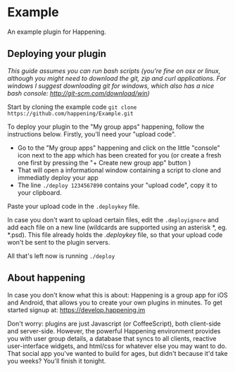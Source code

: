 Example
=======
An example plugin for Happening.

Deploying your plugin
---------------------
_This guide assumes you can run bash scripts (you're fine on osx or linux, although you might need to download the git, zip and curl applications. For windows I suggest downloading git for windows, which also has a nice bash console: http://git-scm.com/download/win)_

Start by cloning the example code
```git clone https://github.com/happening/Example.git```

To deploy your plugin to the "My group apps" happening, follow the instructions below.
Firstly, you'll need your "upload code".
* Go to the "My group apps" happening and click on the little "console" icon next to the app which has been created for you (or create a fresh one first by pressing the "+ Create new group app" button )
* That will open a informational window containing a script to clone and immediatly deploy your app
* The line `./deploy 1234567890` contains your "upload code", copy it to your clipboard.

Paste your upload code in the `.deploykey` file.

In case you don't want to upload certain files, edit the `.deployignore` and add each file on a new line (wildcards are supported using an asterisk *, eg. *.psd). This file already holds the _.deploykey_ file, so that your upload code won't be sent to the plugin servers.

All that's left now is running `./deploy`

About happening
---------------
In case you don't know what this is about: Happening is a group app for iOS and Android, that allows you to create your own plugins in minutes. To get started signup at: https://develop.happening.im

Don't worry: plugins are just Javascript (or CoffeeScript), both client-side and server-side. However, the powerful Happening environment provides you with user group details, a database that syncs to all clients, reactive user-interface widgets, and html/css for whatever else you may want to do. That social app you've wanted to build for ages, but didn't because it'd take you weeks? You'll finish it tonight.

